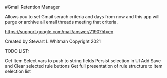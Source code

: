 #Gmail Retention Manager

Allows you to set Gmail serach criteria and days from now and this app will purge or archive all email threads meeting that criteria.

https://support.google.com/mail/answer/7190?hl=en

Created by Stewart L Whitman
Copyright 2021

TODO LIST:

Get Item Select vars to push to string fields
    Persist selection in UI
    Add Save and Clear selected rule buttons
Get full presentation of rule structure to item selection list

